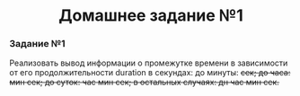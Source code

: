 <h1 align="center">Домашнее задание №1</h1>
<h3>Задание №1</h3>

Реализовать вывод информации о промежутке времени в зависимости от его продолжительности duration в секундах: до минуты:
<s> сек; 
до часа: <m> мин <s> сек;
до суток: <h> час <m> мин <s> сек;
в остальных случаях: <d> дн <h> час <m> мин <s> сек.
